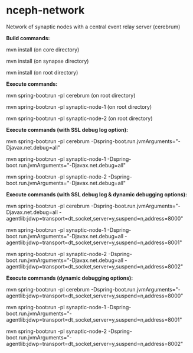 # nceph-network
Network of synaptic nodes with a central event relay server (cerebrum)

<b>Build commands:</b>

mvn install (on core directory)

mvn install (on synapse directory)

mvn install (on root directory)

<b>Execute commands:</b>

mvn spring-boot:run -pl cerebrum (on root directory)

mvn spring-boot:run -pl synaptic-node-1 (on root directory)

mvn spring-boot:run -pl synaptic-node-2 (on root directory)

<b>Execute commands (with SSL debug log option):</b>

mvn spring-boot:run -pl cerebrum -Dspring-boot.run.jvmArguments="-Djavax.net.debug=all"

mvn spring-boot:run -pl synaptic-node-1 -Dspring-boot.run.jvmArguments="-Djavax.net.debug=all"

mvn spring-boot:run -pl synaptic-node-2 -Dspring-boot.run.jvmArguments="-Djavax.net.debug=all"


<b>Execute commands (with SSL debug log & dynamic debugging options):</b>

mvn spring-boot:run -pl cerebrum -Dspring-boot.run.jvmArguments="-Djavax.net.debug=all -agentlib:jdwp=transport=dt_socket,server=y,suspend=n,address=8000"

mvn spring-boot:run -pl synaptic-node-1 -Dspring-boot.run.jvmArguments="-Djavax.net.debug=all -agentlib:jdwp=transport=dt_socket,server=y,suspend=n,address=8001"

mvn spring-boot:run -pl synaptic-node-2 -Dspring-boot.run.jvmArguments="-Djavax.net.debug=all -agentlib:jdwp=transport=dt_socket,server=y,suspend=n,address=8002"


<b>Execute commands (dynamic debugging options):</b>

mvn spring-boot:run -pl cerebrum -Dspring-boot.run.jvmArguments="-agentlib:jdwp=transport=dt_socket,server=y,suspend=n,address=8000"

mvn spring-boot:run -pl synaptic-node-1 -Dspring-boot.run.jvmArguments="-agentlib:jdwp=transport=dt_socket,server=y,suspend=n,address=8001"

mvn spring-boot:run -pl synaptic-node-2 -Dspring-boot.run.jvmArguments="-agentlib:jdwp=transport=dt_socket,server=y,suspend=n,address=8002"
